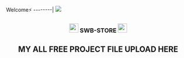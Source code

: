 Welcome⚡
--------|
![](https://media.tenor.com/iVCiM9W7cvYAAAAd/welcome.gif)

<h3 align="center">
  <img src="https://emoji.discord.st/emojis/768b108d-274f-4f44-a634-8477b16efce7.gif" width="25">
     SWB-STORE 
  <img src="https://emoji.discord.st/emojis/768b108d-274f-4f44-a634-8477b16efce7.gif" width="25">
</h3>

<h2 align="center"> MY ALL FREE PROJECT FILE UPLOAD HERE </h2>
